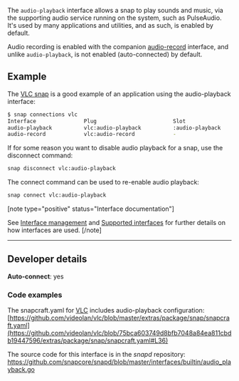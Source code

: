 The `audio-playback` interface allows a snap to play sounds and music, via the supporting audio service running on the system, such as PulseAudio. It's used by many applications and utilities, and as such, is enabled by default.

Audio recording is enabled with the companion [audio-record](/t/the-audio-record-interface/13090) interface, and unlike `audio-playback`, is not enabled (auto-connected) by default.

<h2 id='heading--example'>Example</h2>

The [VLC snap](https://snapcraft.io/vlc) is a good example of an application using the  audio-playback interface:


```bash
$ snap connections vlc
Interface               Plug                        Slot                     Notes
audio-playback          vlc:audio-playback          :audio-playback          -
audio-record            vlc:audio-record            -                        -
```

If for some reason you want to disable audio playback for a snap, use the disconnect command:

```bash
snap disconnect vlc:audio-playback
```

The connect command can be used to re-enable audio playback:

```bash
snap connect vlc:audio-playback
```

[note type="positive" status="Interface documentation"]

See [Interface management](/t/interface-management/6154) and [Supported interfaces](/t/supported-interfaces/7744) for further details on how interfaces are used.
[/note]

---

<h2 id='heading--dev-details'>Developer details </h2>

**Auto-connect**: yes

<h3 id='heading-code'>Code examples</h3>

The snapcraft.yaml for [VLC](https://github.com/videolan/vlc) includes audio-playback configuration:
[https://github.com/videolan/vlc/blob/master/extras/package/snap/snapcraft.yaml](https://github.com/videolan/vlc/blob/75bca603749d8bfb7048a84ea811cbdb19447596/extras/package/snap/snapcraft.yaml#L36)

The source code for this interface is in the *snapd* repository:
<https://github.com/snapcore/snapd/blob/master/interfaces/builtin/audio_playback.go>
